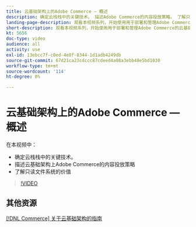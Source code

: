 ```yaml
---
title: 云基础架构上的Adobe Commerce — 概述
description: 确定云栈栈中的关键技术​。 描述Adobe Commerce的内容投放策略。 了解只读文件系统的价值。
landing-page-description: 观看本视频系列，开始使用用于部署和管理Adobe Commerce的云基础架构。
short-description: 观看本视频系列，开始使用用于部署和管理Adobe Commerce的云基础架构。
kt: 5656
doc-type: video
audience: all
activity: use
exl-id: 13ebcc7f-c0ed-4e8f-8344-1d1adb4249db
source-git-commit: 67d21ca23cdccc87cdeed4a08a3ebb48e5bd1030
workflow-type: tm+mt
source-wordcount: '114'
ht-degree: 0%

---
```


# 云基础架构上的Adobe Commerce — 概述

在本视频中：

- 确定云栈栈中的关键技术&#x200B;。
- 描述云基础架构上Adobe Commerce的内容投放策略
- 了解只读文件系统的价值

>[!VIDEO](https://video.tv.adobe.com/v/35298?quality=12&learn=on)

## 其他资源

[[!DNL Commerce] 关于云基础架构的指南](https://experienceleague.adobe.com/docs/commerce-cloud-service/user-guide/overview.html)
